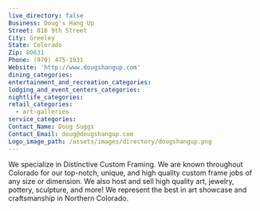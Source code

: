 ```yaml
---
live_directory: false
Business: Doug's Hang Up
Street: 818 9th Street
City: Greeley
State: Colorado
Zip: 80631
Phone: (970) 475-1931
Website: 'http://www.dougshangup.com'
dining_categories:
entertainment_and_recreation_categories:
lodging_and_event_centers_categories:
nightlife_categories:
retail_categories:
  - art-galleries
service_categories:
Contact_Name: Doug Suggs
Contact_Email: doug@dougshangup.com
Logo_image_path: /assets/images/directory/dougshangup.png
---
```


We specialize in Distinctive Custom Framing. We are known throughout Colorado for our top-notch, unique, and high quality custom frame jobs of any size or dimension. We also host and sell high quality art, jewelry, pottery, sculpture, and more\! We represent the best in art showcase and craftsmanship in Northern Colorado.